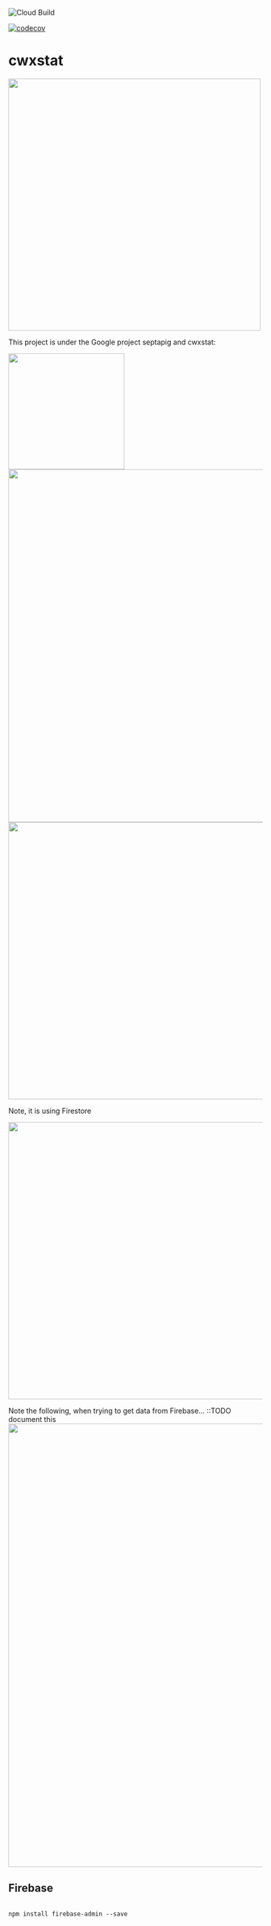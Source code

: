 ![Cloud Build](https://github.com/mchirico/cwxstat/workflows/Cloud%20Build/badge.svg)

[![codecov](https://codecov.io/gh/mchirico/cwxstat/branch/master/graph/badge.svg)](https://codecov.io/gh/mchirico/cwxstat)
# cwxstat


<a href='https://stackblitz.com/github/mchirico/cwxstat/tree/master/angular'>
<img src='https://user-images.githubusercontent.com/755710/82267335-03da1c00-993a-11ea-81dd-f93720e0af94.png' width=500px />
</a>

This project is under the Google project septapig and cwxstat:


<img src='https://user-images.githubusercontent.com/755710/81503124-e52bb380-92af-11ea-9e45-ecae6253c009.png' width=230 />


<img src='https://user-images.githubusercontent.com/755710/81509027-cb04cc00-92d5-11ea-8543-8fac1cec3660.png' width=700 />

<img src='https://user-images.githubusercontent.com/755710/77863522-2466df00-71f1-11ea-9356-41d419ed23dc.png' width=550 />

Note, it is using Firestore

<img src='https://user-images.githubusercontent.com/755710/77928716-c11f9000-7276-11ea-8621-ea109554583d.png' width=550/>

Note the following, when trying to get data from Firebase...
::TODO document this
<img src='https://user-images.githubusercontent.com/755710/77974602-a0325b80-72c5-11ea-875c-1523768581a4.png' width=880/>




## Firebase

```

npm install firebase-admin --save
```
